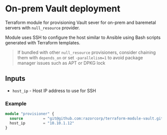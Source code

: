 # On-prem Vault deployment

Terraform module for provisioning Vault sever for on-prem and baremetal servers with `null_resource` provider.

Module uses SSH to configure the host similar to Ansible using Bash scripts generated with Terraform templates.

> If bundled with other `null_resource` provisioners, consider chaining them with `depends_on` or set `-parallelism=1` to avoid package manager issues such as APT or DPKG lock

## Inputs
- `host_ip` - Host IP address to use for SSH

### Example
```terraform
module "provisioner" {
  source         = "git@github.com:razorcorp/terraform-module-vault.git?ref=master"
  host_ip        = "10.10.1.12"
}
```